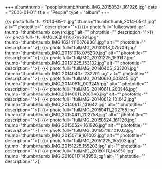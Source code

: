 +++
albumthumb = "people/thumb/thumb_IMG_20150524_161926.jpg"
date = "2000-01-01"
title = "People"
type = "album"
+++

{{< photo full="full/2014-05-11.jpg" thumb="thumb/thumb_2014-05-11.jpg" alt="" phototitle="" description="">}}
{{< photo full="full/coward.jpg" thumb="thumb/thumb_coward.jpg" alt="" phototitle="" description="">}}
{{< photo full="full/IMG_162141100769381.jpg" thumb="thumb/thumb_IMG_162141100769381.jpg" alt="" phototitle="" description="">}}
{{< photo full="full/IMG_20131018_075209.jpg" thumb="thumb/thumb_IMG_20131018_075209.jpg" alt="" phototitle="" description="">}}
{{< photo full="full/IMG_20131225_153132.jpg" thumb="thumb/thumb_IMG_20131225_153132.jpg" alt="" phototitle="" description="">}}
{{< photo full="full/IMG_20140405_232201.jpg" thumb="thumb/thumb_IMG_20140405_232201.jpg" alt="" phototitle="" description="">}}
{{< photo full="full/IMG_20140610_003245.jpg" thumb="thumb/thumb_IMG_20140610_003245.jpg" alt="" phototitle="" description="">}}
{{< photo full="full/IMG_20140611_200946.jpg" thumb="thumb/thumb_IMG_20140611_200946.jpg" alt="" phototitle="" description="">}}
{{< photo full="full/IMG_20140612_131642.jpg" thumb="thumb/thumb_IMG_20140612_131642.jpg" alt="" phototitle="" description="">}}
{{< photo full="full/IMG_20150411_202758.jpg" thumb="thumb/thumb_IMG_20150411_202758.jpg" alt="" phototitle="" description="">}}
{{< photo full="full/IMG_20150524_161926.jpg" thumb="thumb/thumb_IMG_20150524_161926.jpg" alt="" phototitle="" description="">}}
{{< photo full="full/IMG_20150719_101002.jpg" thumb="thumb/thumb_IMG_20150719_101002.jpg" alt="" phototitle="" description="">}}
{{< photo full="full/IMG_20151225_155203.jpg" thumb="thumb/thumb_IMG_20151225_155203.jpg" alt="" phototitle="" description="">}}
{{< photo full="full/IMG_20160117_143950.jpg" thumb="thumb/thumb_IMG_20160117_143950.jpg" alt="" phototitle="" description="">}}
